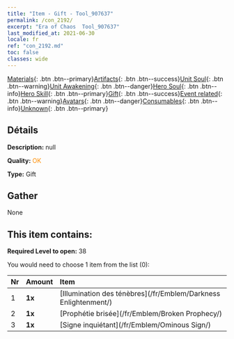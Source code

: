 ```yaml
---
title: "Item - Gift - Tool_907637"
permalink: /con_2192/
excerpt: "Era of Chaos  Tool_907637"
last_modified_at: 2021-06-30
locale: fr
ref: "con_2192.md"
toc: false
classes: wide
---
```

 [Materials](/ItemsFR/){: .btn .btn--primary}[Artifacts](/ItemsFR/Artifacts/){: .btn .btn--success}[Unit Soul](/ItemsFR/UnitSoul/){: .btn .btn--warning}[Unit Awakening](/ItemsFR/UnitAwakening/){: .btn .btn--danger}[Hero Soul](/ItemsFR/HeroSoul/){: .btn .btn--info}[Hero Skill](/ItemsFR/HeroSkill/){: .btn .btn--primary}[Gift](/ItemsFR/Gift/){: .btn .btn--success}[Event related](/ItemsFR/Events/){: .btn .btn--warning}[Avatars](/ItemsFR/Avatars/){: .btn .btn--danger}[Consumables](/ItemsFR/Consumables/){: .btn .btn--info}[Unknown](/ItemsFR/Unknown/){: .btn .btn--primary}

## Détails
 **Description:** null

 **Quality:** <span style="color: #FF8C00">OK</span>

 **Type:** Gift

## Gather

  None

## This item contains:

 **Required Level to open:** 38

 You would need to choose 1 item from the list (0):

  | Nr | Amount |     Item    |
  |:---|:-------|:------------|
  | 1 |  **1x** | [Illumination des ténèbres](/fr/Emblem/Darkness Enlightenment/) |  | 
  | 2 |  **1x** | [Prophétie brisée](/fr/Emblem/Broken Prophecy/) |  | 
  | 3 |  **1x** | [Signe inquiétant](/fr/Emblem/Ominous Sign/) |  | 
